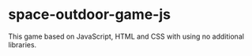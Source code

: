 # space-outdoor-game-js

This game based on JavaScript, HTML and CSS with using no additional libraries.
